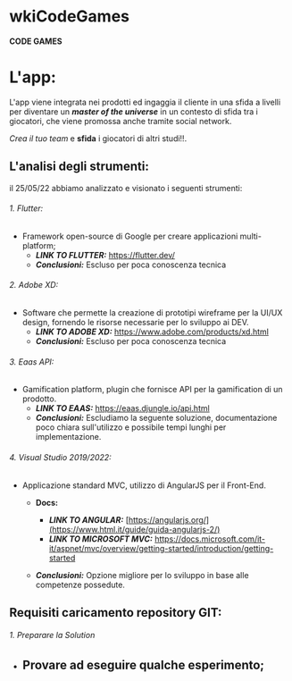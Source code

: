 # wkiCodeGames

**CODE GAMES**

# L'app:

L'app viene integrata nei prodotti ed ingaggia il cliente in una sfida a livelli per diventare un ***master of the universe*** in un contesto di sfida tra i giocatori, che viene promossa anche tramite social network.

_Crea il tuo team_ e **sfida** i giocatori di altri studi!!.

## L'analisi degli strumenti:

il 25/05/22 abbiamo analizzato e visionato i seguenti strumenti:

######  1. Flutter:
- Framework open-source di Google per creare applicazioni multi-platform;
  - ***LINK TO FLUTTER:*** https://flutter.dev/
  - ***Conclusioni:*** Escluso per poca conoscenza tecnica
  
######  2. Adobe XD:
- Software che permette la creazione di prototipi wireframe per la UI/UX design, fornendo le risorse necessarie per lo sviluppo ai DEV.
  - ***LINK TO ADOBE XD:*** https://www.adobe.com/products/xd.html
  - ***Conclusioni:*** Escluso per poca conoscenza tecnica
                
######  3. Eaas API:
- Gamification platform, plugin che fornisce API per la gamification di un prodotto.
  - ***LINK TO EAAS:*** https://eaas.djungle.io/api.html
  - ***Conclusioni:*** Escludiamo la seguente soluzione, documentazione poco chiara sull'utilizzo e possibile tempi lunghi per implementazione. 

######  4. Visual Studio 2019/2022:
- Applicazione standard MVC, utilizzo di AngularJS per il Front-End.
  - **Docs:**
      - ***LINK TO ANGULAR:*** [https://angularjs.org/](https://www.html.it/guide/guida-angularjs-2/)
      - ***LINK TO MICROSOFT MVC:*** https://docs.microsoft.com/it-it/aspnet/mvc/overview/getting-started/introduction/getting-started
  
  - ***Conclusioni:*** Opzione migliore per lo sviluppo in base alle competenze possedute. 

## Requisiti caricamento repository GIT:

###### 1. Preparare la Solution
- Provare ad eseguire qualche esperimento;
  -
            
